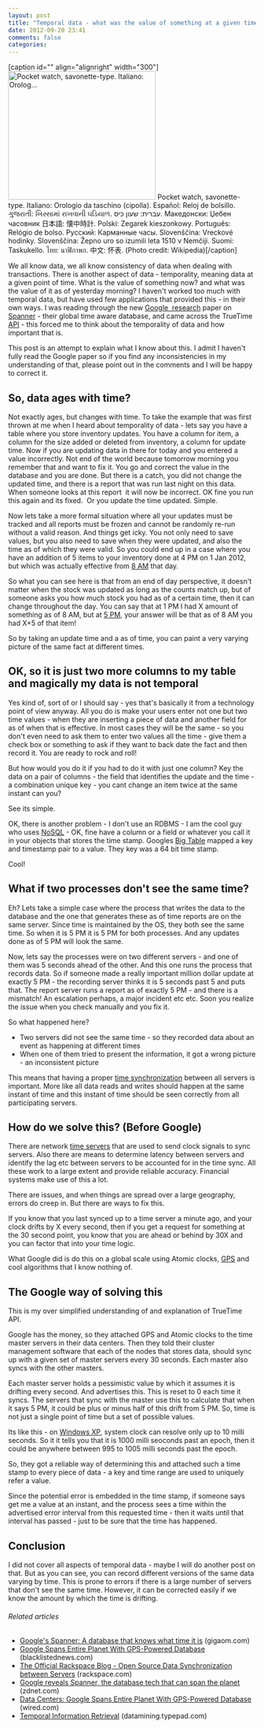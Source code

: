```yaml
---
layout: post
title: "Temporal data - what was the value of something at a given time?"
date: 2012-09-20 23:41
comments: false
categories:
---
```


[caption id="" align="alignright" width="300"]<a href="http://commons.wikipedia.org/wiki/File:MontreGousset001.jpg" target="_blank"><img class="zemanta-img-inserted zemanta-img-configured" title="Pocket watch, savonette-type. Italiano: Orolog..." src="http://upload.wikimedia.org/wikipedia/commons/thumb/4/45/MontreGousset001.jpg/300px-MontreGousset001.jpg" alt="Pocket watch, savonette-type. Italiano: Orolog..." width="300" height="261" /></a> Pocket watch, savonette-type. Italiano: Orologio da taschino (cipolla). Español: Reloj de bolsillo. ગુજરાતી: ખિસ્સામાં રાખવાની ઘડિયાળ. עברית: שעון כיס. Македонски: Џебен часовник 日本語: 懐中時計. Polski: Zegarek kieszonkowy. Português: Relógio de bolso. Русский: Карманные часы. Slovenščina: Vreckové hodinky. Slovenščina: Žepno uro so izumili leta 1510 v Nemčiji. Suomi: Taskukello. ไทย: นาฬิกาพก. 中文: 怀表. (Photo credit: Wikipedia)[/caption]

We all know data, we all know consistency of data when dealing with transactions. There is another aspect of data - temporality, meaning data at a given point of time. What is the value of something now? and what was the value of it as of yesterday morning? I haven't worked too much with temporal data, but have used few applications that provided this - in their own ways. I was reading through the new <a class="zem_slink" title="Google" href="http://google.com" rel="homepage" target="_blank">Google  research</a> paper on <a title="Spanner" href="http://research.google.com/archive/spanner.html" target="_blank">Spanner</a> - their global time aware database, and came across the TrueTime <a class="zem_slink" title="Application programming interface" href="http://en.wikipedia.org/wiki/Application_programming_interface" rel="wikipedia" target="_blank">API</a> - this forced me to think about the temporality of data and how important that is.

This post is an attempt to explain what I know about this. I admit I haven't fully read the Google paper so if you find any inconsistencies in my understanding of that, please point out in the comments and I will be happy to correct it.

<!--more-->
<h2>So, data ages with time?</h2>
Not exactly ages, but changes with time. To take the example that was first thrown at me when I heard about temporality of data - lets say you have a table where you store inventory updates. You have a column for item, a column for the size added or deleted from inventory, a column for update time. Now if you are updating data in there for today and you entered a value incorrectly. Not end of the world because tomorrow morning you remember that and want to fix it. You go and correct the value in the database and you are done. But there is a catch, you did not change the updated time, and there is a report that was run last night on this data. When someone looks at this report  it will now be incorrect. OK fine you run this again and its fixed.  Or you update the time updated. Simple.

Now lets take a more formal situation where all your updates must be tracked and all reports must be frozen and cannot be randomly re-run without a valid reason. And things get icky. You not only need to save values, but you also need to save when they were updated, and also the time as of which they were valid. So you could end up in a case where you have an addition of 5 items to your inventory done at 4 PM on 1 Jan 2012, but which was actually effective from <a class="zem_slink" title="12-hour clock" href="http://en.wikipedia.org/wiki/12-hour_clock" rel="wikipedia" target="_blank">8 AM</a> that day.

So what you can see here is that from an end of day perspective, it doesn't matter when the stock was updated as long as the counts match up, but of someone asks you how much stock you had as of a certain time, then it can change throughout the day. You can say that at 1 PM I had X amount of something as of 8 AM, but at <a class="zem_slink" title="5pm" href="http://www.5pmweb.com/" rel="homepage" target="_blank">5 PM</a>, your answer will be that as of 8 AM you had X+5 of that item!

So by taking an update time and a as of time, you can paint a very varying picture of the same fact at different times.
<h2>OK, so it is just two more columns to my table and magically my data is not temporal</h2>
Yes kind of, sort of or I should say - yes that's basically it from a technology point of view anyway. All you do is make your users enter not one but two time values - when they are inserting a piece of data and another field for as of when that is effective. In most cases they will be the same - so you don't even need to ask them to enter two values all the time - give them a check box or something to ask if they want to back date the fact and then record it. You are ready to rock and roll!

But how would you do it if you had to do it with just one column? Key the data on a pair of columns - the field that identifies the update and the time - a combination unique key - you cant change an item twice at the same instant can you?

See its simple.

OK, there is another problem - I don't use an RDBMS - I am the cool guy who uses <a class="zem_slink" title="NoSQL" href="http://en.wikipedia.org/wiki/NoSQL" rel="wikipedia" target="_blank">NoSQL</a> - OK, fine have a column or a field or whatever you call it in your objects that stores the time stamp. Googles <a class="zem_slink" title="BigTable" href="http://en.wikipedia.org/wiki/BigTable" rel="wikipedia" target="_blank">Big Table</a> mapped a key and timestamp pair to a value. They key was a 64 bit time stamp.

Cool!
<h2>What if two processes don't see the same time?</h2>
Eh? Lets take a simple case where the process that writes the data to the database and the one that generates these as of time reports are on the same server. Since time is maintained by the OS, they both see the same time. So when it is 5 PM it is 5 PM for both processes. And any updates done as of 5 PM will look the same.

Now, lets say the processes were on two different servers - and one of them was 5 seconds ahead of the other. And this one runs the process that records data. So if someone made a really important million dollar update at exactly 5 PM - the recording server thinks it is 5 seconds past 5 and puts that. The report server runs a report as of exactly 5 PM - and there is a mismatch! An escalation perhaps, a major incident etc etc. Soon you realize the issue when you check manually and you fix it.

So what happened here?
<ul>
	<li>Two servers did not see the same time - so they recorded data about an event as happening at different times</li>
	<li>When one of them tried to present the information, it got a wrong picture - an inconsistent picture</li>
</ul>
This means that having a proper <a class="zem_slink" title="Synchronization" href="http://en.wikipedia.org/wiki/Synchronization" rel="wikipedia" target="_blank">time synchronization</a> between all servers is important. More like all data reads and writes should happen at the same instant of time and this instant of time should be seen correctly from all participating servers.
<h2>How do we solve this? (Before Google)</h2>
There are network <a class="zem_slink" title="Time server" href="http://en.wikipedia.org/wiki/Time_server" rel="wikipedia" target="_blank">time servers</a> that are used to send clock signals to sync servers. Also there are means to determine latency between servers and identify the lag etc between servers to be accounted for in the time sync. All these work to a large extent and provide reliable accuracy. Financial systems make use of this a lot.

There are issues, and when things are spread over a large geography, errors do creep in. But there are ways to fix this.

If you know that you last synced up to a time server a minute ago, and your clock drifts by X every second, then if you get a request for something at the 30 second point, you know that you are ahead or behind by 30X and you can factor that into your time logic.

What Google did is do this on a global scale using Atomic clocks, <a class="zem_slink" title="Global Positioning System" href="http://en.wikipedia.org/wiki/Global_Positioning_System" rel="wikipedia" target="_blank">GPS</a> and cool algorithms that I know nothing of.
<h2>The Google way of solving this</h2>
This is my over simplified understanding of and explanation of TrueTime API.

Google has the money, so they attached GPS and Atomic clocks to the time master servers in their data centers. Then they told their cluster management software that each of the nodes that stores data, should sync up with a given set of master servers every 30 seconds. Each master also syncs with the other masters.

Each master server holds a pessimistic value by which it assumes it is drifting every second. And advertises this. This is reset to 0 each time it syncs. The servers that sync with the master use this to calculate that when it says 5 PM, it could be plus or minus half of this drift from 5 PM. So, time is not just a single point of time but a set of possible values.

Its like this - on <a class="zem_slink" title="Windows XP" href="http://www.microsoft.com/windows/windows-xp/default.aspx" rel="homepage" target="_blank">Windows XP</a>, system clock can resolve only up to 10 milli seconds. So it it tells you that it is 1000 milli seoconds past an epoch, then it could be anywhere between 995 to 1005 milli seconds past the epoch.

So, they got a reliable way of determining this and attached such a time stamp to every piece of data - a key and time range are used to uniquely refer a value.

Since the potential error is embedded in the time stamp, if someone says get me a value at an instant, and the process sees a time within the advertised error interval from this requested time - then it waits until that interval has passed - just to be sure that the time has happened.
<h2>Conclusion</h2>
I did not cover all aspects of temporal data - maybe I will do another post on that. But as you can see, you can record different versions of the same data varying by time. This is prone to errors if there is a large number of servers that don't see the same time. However, it can be corrected easily if we know the amount by which the time is drifting.
<h6 class="zemanta-related-title" style="font-size:1em;">Related articles</h6>
<ul class="zemanta-article-ul">
	<li class="zemanta-article-ul-li"><a href="http://gigaom.com/data/googles-spanner-a-database-that-knows-what-time-it-is/" target="_blank">Google's Spanner: A database that knows what time it is</a> (gigaom.com)</li>
	<li class="zemanta-article-ul-li"><a href="http://www.blacklistednews.com/Google_Spans_Entire_Planet_With_GPS-Powered_Database/21581/0/0/0/Y/M.html" target="_blank">Google Spans Entire Planet With GPS-Powered Database</a> (blacklistednews.com)</li>
	<li class="zemanta-article-ul-li"><a href="http://www.rackspace.com/blog/open_source_data_synchronizati/" target="_blank">The Official Rackspace Blog - Open Source Data Synchronization between Servers</a> (rackspace.com)</li>
	<li class="zemanta-article-ul-li"><a href="http://www.zdnet.com/google-reveals-spanner-the-database-tech-that-can-span-the-planet-7000004421/" target="_blank">Google reveals Spanner, the database tech that can span the planet</a> (zdnet.com)</li>
	<li class="zemanta-article-ul-li"><a href="http://www.wired.com/wiredenterprise/2012/09/google-spanner/" target="_blank">Data Centers: Google Spans Entire Planet With GPS-Powered Database</a> (wired.com)</li>
	<li class="zemanta-article-ul-li"><a href="http://datamining.typepad.com/data_mining/2009/02/temporal-information-retrieval.html" target="_blank">Temporal Information Retrieval</a> (datamining.typepad.com)</li>
</ul>
